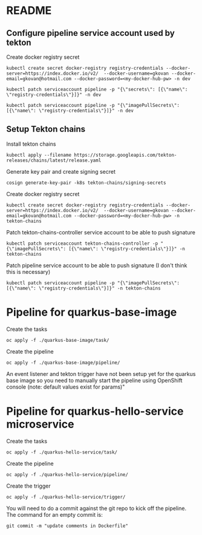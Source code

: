 # README

## Configure pipeline service account used by tekton

Create docker registry secret
```
kubectl create secret docker-registry registry-credentials --docker-server=https://index.docker.io/v2/  --docker-username=gkovan --docker-email=gkovan@hotmail.com --docker-password=<my-docker-hub-pw> -n dev
```

```
kubectl patch serviceaccount pipeline -p "{\"secrets\": [{\"name\": \"registry-credentials\"}]}" -n dev
```

```
kubectl patch serviceaccount pipeline -p "{\"imagePullSecrets\": [{\"name\": \"registry-credentials\"}]}" -n dev
```

## Setup Tekton chains

Install tekton chains

```
kubectl apply --filename https://storage.googleapis.com/tekton-releases/chains/latest/release.yaml
```

Generate key pair and create signing secret
```
cosign generate-key-pair -k8s tekton-chains/signing-secrets
```

Create docker registry secret
```
kubectl create secret docker-registry registry-credentials --docker-server=https://index.docker.io/v2/  --docker-username=gkovan --docker-email=gkovan@hotmail.com --docker-password=<my-docker-hub-pw> -n tekton-chains
```

Patch tekton-chains-controller service account to be able to push signature
```
kubectl patch serviceaccount tekton-chains-controller -p "{\"imagePullSecrets\": [{\"name\": \"registry-credentials\"}]}" -n tekton-chains
```

Patch pipeline service account to be able to push signature (I don't think this is necessary)
```
kubectl patch serviceaccount pipeline -p "{\"imagePullSecrets\": [{\"name\": \"registry-credentials\"}]}" -n tekton-chains
```

# Pipeline for quarkus-base-image

Create the tasks
```
oc apply -f ./quarkus-base-image/task/
```

Create the pipeline
```
oc apply -f ./quarkus-base-image/pipeline/
```

An event listener and tekton trigger have not been setup yet for the quarkus base image so you need to manually start the pipeline using OpenShift console (note: default values exist for params)"

# Pipeline for quarkus-hello-service microservice

Create the tasks
```
oc apply -f ./quarkus-hello-service/task/
```

Create the pipeline
```
oc apply -f ./quarkus-hello-service/pipeline/
```

Create the trigger
```
oc apply -f ./quarkus-hello-service/trigger/
```

You will need to do a commit against the git repo to kick off the pipeline.
The command for an empty commit is:
```
git commit -m "update comments in Dockerfile"
```
